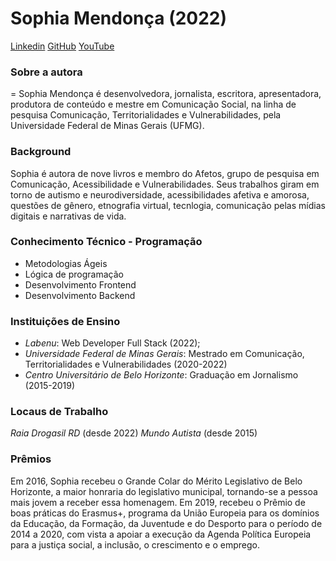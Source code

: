 # Sophia Mendonça (2022)
[Linkedin](https://www.linkedin.com/in/sophia-mendon%C3%A7a-b88550212/)
[GitHub](https://github.com/sophiasilvademendonca)
[YouTube](https://www.youtube.com/c/MundoAutista)

### Sobre a autora
=
Sophia Mendonça é desenvolvedora, jornalista, escritora, apresentadora, produtora de conteúdo e mestre em Comunicação Social, na linha de pesquisa Comunicação, Territorialidades e Vulnerabilidades, pela Universidade Federal de Minas Gerais (UFMG). 

### Background

Sophia é autora de nove livros e membro do Afetos, grupo de pesquisa em Comunicação, Acessibilidade e Vulnerabilidades. Seus trabalhos giram em torno de autismo e neurodiversidade, acessibilidades afetiva e amorosa, questões de gênero, etnografia virtual, tecnlogia, comunicação pelas mídias digitais e narrativas de vida.

### Conhecimento Técnico - Programação
- Metodologias Ágeis
- Lógica de programação
- Desenvolvimento Frontend
- Desenvolvimento Backend

### Instituições de Ensino

- *Labenu*: Web Developer Full Stack (2022);
- *Universidade Federal de Minas Gerais*: Mestrado em Comunicação, Territorialidades e Vulnerabilidades (2020-2022) 
- *Centro Universitário de Belo Horizonte*: Graduação em Jornalismo (2015-2019)

### Locaus de Trabalho
*Raia Drogasil RD* (desde 2022)
*Mundo Autista* (desde 2015)

### Prêmios

Em 2016, Sophia recebeu o Grande Colar do Mérito Legislativo de Belo Horizonte, a maior honraria do legislativo municipal, tornando-se a pessoa mais jovem a receber essa homenagem. Em 2019, recebeu o Prêmio de boas práticas do Erasmus+, programa da União Europeia para os domínios da Educação, da Formação, da Juventude e do Desporto para o período de 2014 a 2020, com vista a apoiar a execução da Agenda Política Europeia para a justiça social, a inclusão, o crescimento e o emprego.
